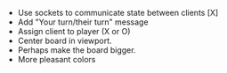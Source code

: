 * Use sockets to communicate state between clients [X]
* Add "Your turn/their turn" message
* Assign client to player (X or O)
* Center board in viewport. 
* Perhaps make the board bigger.
* More pleasant colors
